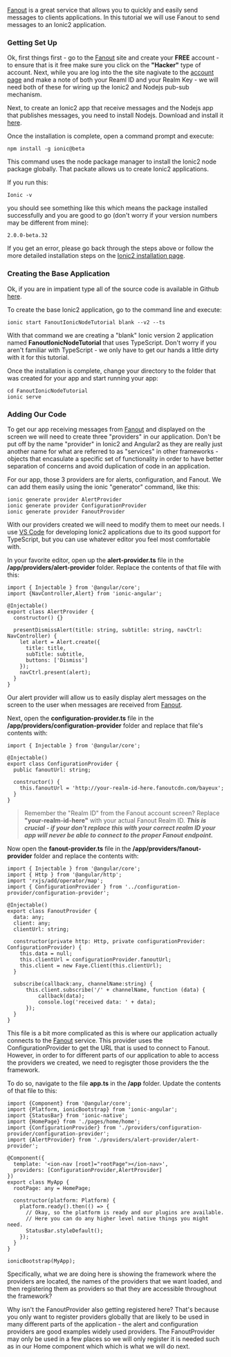 [Fanout](https://fanout.io/) is a great service that allows you to quickly and easily send messages to clients applications. In this tutorial we will use Fanout to send messages to an Ionic2 application.

### **Getting Set Up**

Ok, first things first - go to the [Fanout](https://fanout.io/) site and create your **FREE** account - to ensure that is it free make sure you click on the **"Hacker"** type of account. Next, while you are log into the the site nagivate to the [account page](https://fanout.io/account/panel/) and make a note of both your Reaml ID and your Realm Key - we will need both of these for wiring up the Ionic2 and Nodejs pub-sub mechanism. 

Next, to create an Ionic2 app that receive messages and the Nodejs app that publishes messages, you need to install Nodejs. Download and install it [here](https://nodejs.org/). 

Once the installation is complete, open a command prompt and execute:

```
npm install -g ionic@beta
```
This command uses the node package manager to install the Ionic2 node package globally. That packate allows us to create Ionic2 applications. 

If you run this:
```
Ionic -v
```
you should see something like this which means the package installed successfully and you are good to go (don't worry if your version numbers may be different from mine):

```
2.0.0-beta.32
```
If you get an error, please go back through the steps above or follow the more detailed installation steps on the [Ionic2 installation page](http://ionicframework.com/docs/v2/getting-started/installation/).

### **Creating the Base Application**

Ok, if you are in impatient type all of the source code is available in Github [here](https://github.com/sethbunke/Ionic2NodejsFanoutTutorial). 

To create the base Ionic2 application, go to the command line and execute:
```
ionic start FanoutIonicNodeTutorial blank --v2 --ts
```
With that command we are creating a "blank" Ionic version 2 application named **FanoutIonicNodeTutorial** that uses TypeScript. Don't worry if you aren't familiar with TypeScript - we only have to get our hands a little dirty with it for this tutorial. 

Once the installation is complete, change your directory to the folder that was created for your app and start running your app:
```
cd FanoutIonicNodeTutorial
ionic serve

```

### **Adding Our Code**
To get our app receiving messages from [Fanout](https://fanout.io/) and displayed on the screen we will need to create three "providers" in our application. Don't be put off by the name "provider" in Ionic2 and Angular2 as they are really just another name for what are referred to as "services" in other frameworks - objects that encasulate a specific set of functionality in order to have better separation of concerns and avoid duplication of code in an application.

For our app, those 3 providers are for alerts, configuration, and Fanout. We can add them easily using the ionic "generator" command, like this:
```
ionic generate provider AlertProvider
ionic generate provider ConfigurationProvider
ionic generate provider FanoutProvider

```
With our providers created we will need to modify them to meet our needs. I use [VS Code](https://code.visualstudio.com) for developing Ionic2 applications due to its good support for TypeScript, but you can use whatever editor you feel most comfortable with. 

In your favorite editor, open up the **alert-provider.ts** file in the **/app/providers/alert-provider** folder. Replace the contents of that file with this:
```
import { Injectable } from '@angular/core';
import {NavController,Alert} from 'ionic-angular';

@Injectable()
export class AlertProvider {  
  constructor() {}  
  
  presentDismissAlert(title: string, subtitle: string, navCtrl: NavController) {    
    let alert = Alert.create({
      title: title,
      subTitle: subtitle,
      buttons: ['Dismiss']
    });
    navCtrl.present(alert);  
  }  
}
```
Our alert provider will allow us to easily display alert messages on the screen to the user when messages are received from [Fanout](https://fanout.io/).

Next, open the **configuration-provider.ts** file in the **/app/providers/configuration-provider** folder and replace that file's contents with:
```
import { Injectable } from '@angular/core';

@Injectable()
export class ConfigurationProvider {   
  public fanoutUrl: string;
  
  constructor() {
    this.fanoutUrl = 'http://your-realm-id-here.fanoutcdn.com/bayeux';
  }  
}
```
>Remember the "Realm ID" from the Fanout account screen? Replace **"your-realm-id-here"** with your actual Fanout Realm ID. ***This is crucial - if your don't replace this with your correct realm ID your app will never be able to connect to the proper Fanout endpoint.***

Now open the **fanout-provider.ts** file in the **/app/providers/fanout-provider** folder and replace the contents with:
```
import { Injectable } from '@angular/core';
import { Http } from '@angular/http';
import 'rxjs/add/operator/map';
import { ConfigurationProvider } from '../configuration-provider/configuration-provider';

@Injectable()
export class FanoutProvider {
  data: any;
  client: any;
  clientUrl: string;

  constructor(private http: Http, private configurationProvider: ConfigurationProvider) {
    this.data = null;
    this.clientUrl = configurationProvider.fanoutUrl;
    this.client = new Faye.Client(this.clientUrl);
  }

  subscribe(callback:any, channelName:string) {      
      this.client.subscribe('/' + channelName, function (data) {          
          callback(data);
          console.log('received data: ' + data);
      });
  }  
}
```
This file is a bit more complicated as this is where our application actually connects to the [Fanout](https://fanout.io/) service. This provider uses the ConfigurationProvider to get the URL that is used to connect to Fanout. However, in order to for different parts of our application to able to access the providers we created, we need to regisgter those providers the the framework. 

To do so, navigate to the file **app.ts** in the **/app** folder. Update the contents of that file to this:
```
import {Component} from '@angular/core';
import {Platform, ionicBootstrap} from 'ionic-angular';
import {StatusBar} from 'ionic-native';
import {HomePage} from './pages/home/home';
import {ConfigurationProvider} from './providers/configuration-provider/configuration-provider';
import {AlertProvider} from './providers/alert-provider/alert-provider';

@Component({
  template: '<ion-nav [root]="rootPage"></ion-nav>',
  providers: [ConfigurationProvider,AlertProvider]
})
export class MyApp {
  rootPage: any = HomePage;  

  constructor(platform: Platform) {
    platform.ready().then(() => {
      // Okay, so the platform is ready and our plugins are available.
      // Here you can do any higher level native things you might need.
      StatusBar.styleDefault();
    });
  }
}

ionicBootstrap(MyApp);
```
Specifically, what we are doing here is showing the framework where the providers are located, the names of the providers that we want loaded, and then registering them as providers so that they are accessible throughout the framework? 

Why isn't the FanoutProvider also getting registered here? That's because you only want to register providers globally that are likely to be used in many different parts of the application - the alert and configuration providers are good examples widely used providers. The FanoutProvider may only be used in a few places so we will only register it is needed such as in our Home component which which is what we will do next. 
